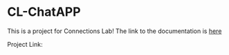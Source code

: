 # CL-ChatAPP

This is a project for Connections Lab! The link to the documentation is [here]()

Project Link: []()
